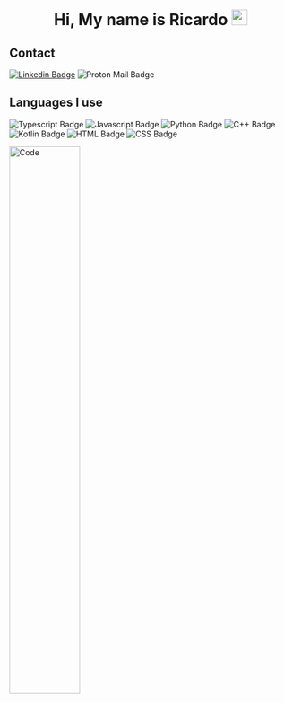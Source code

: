 <h1 align="center">Hi, My name is Ricardo <img src="https://media.giphy.com/media/hvRJCLFzcasrR4ia7z/giphy.gif" width="28px" height="28px"></h1>

<h2>Contact</h2>

[![Linkedin Badge](https://img.shields.io/badge/Ricardo_Jiménez-0A66C2.svg?style=for-the-badge&logo=LinkedIn&logoColor=white)](https://www.linkedin.com/in/ricardo-jim%C3%A9nez-2591b3279/)
![Proton Mail Badge](https://img.shields.io/badge/ricardo.jimenez003@proton.me%20-6D4AFF.svg?style=for-the-badge&logo=Proton-Mail&logoColor=white)

<h2>Languages I use</h2>

![Typescript Badge](https://img.shields.io/badge/TypeScript-3178C6.svg?style=for-the-badge&logo=TypeScript&logoColor=white)
![Javascript Badge](https://img.shields.io/badge/JavaScript-F7DF1E.svg?style=for-the-badge&logo=JavaScript&logoColor=black)
![Python Badge](https://img.shields.io/badge/Python-3776AB.svg?style=for-the-badge&logo=Python&logoColor=white)
![C++ Badge](https://img.shields.io/badge/C++-00599C.svg?style=for-the-badge&logo=C++&logoColor=white)
![Kotlin Badge](https://img.shields.io/badge/Kotlin-7F52FF.svg?style=for-the-badge&logo=Kotlin&logoColor=white)
![HTML Badge](https://img.shields.io/badge/HTML5-E34F26.svg?style=for-the-badge&logo=HTML5&logoColor=white)
![CSS Badge](https://img.shields.io/badge/CSS3-1572B6.svg?style=for-the-badge&logo=CSS3&logoColor=white)



<img src="https://camo.githubusercontent.com/dce27cd0706db394b87914183129a6286be9de7c06d582e6752a109315b99418/68747470733a2f2f6d656469612e67697068792e636f6d2f6d656469612f524b354b443655635570417439327a5a76742f67697068792e676966" alt="Code" align="center" width="50%"></img>
